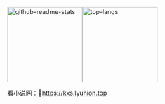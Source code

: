 <!-- line_height超过21就会换行 -->
<img src="https://github-readme-stats.vercel.app/api?username=pcdd-group&include_all_commits=false&count_private=true&show_icons=true&theme=transparent&locale=cn&line_height=21&hide_border=true&bg_color=0,EC6C6C,FFD479,FFFC79,73FA79"
alt="github-readme-stats" style="height: 171px;"/><img src="https://github-readme-stats.vercel.app/api/top-langs?username=pcdd-group&layout=compact&locale=cn&theme=transparent&hide_border=true&bg_color=0,73FA79,73FDFF,D783FF"
alt="top-langs" style="height: 171px;"/>


看小说网：🔗https://kxs.lyunion.top


